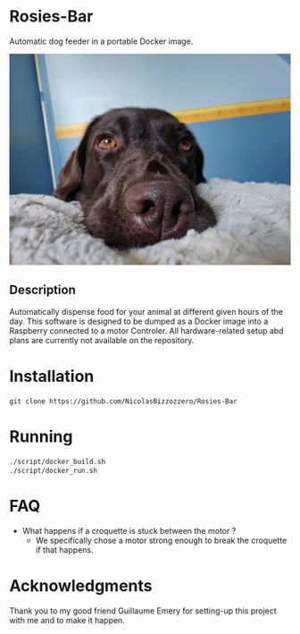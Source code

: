 # Rosies-Bar
Automatic dog feeder in a portable Docker image.

<p align="center">
  <img src="res/rosie.jpeg" width="800">
</p>

## Description
Automatically dispense food for your animal at different given hours of the day. This software is designed to be dumped as a Docker image into a Raspberry connected to a motor Controler. All hardware-related setup abd plans are currently not available on the repository.


# Installation
```shell
git clone https://github.com/NicolasBizzozzero/Rosies-Bar
```

# Running
```shell
./script/docker_build.sh
./script/docker_run.sh
```

# FAQ
* What happens if a croquette is stuck between the motor ?
  * We specifically chose a motor strong enough to break the croquette if that happens.


# Acknowledgments
Thank you to my good friend Guillaume Emery for setting-up this project with me and to make it happen.
